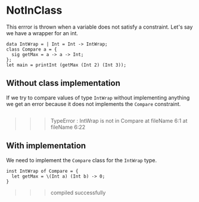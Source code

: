 # NotInClass
This errror is thrown when a variable does not satisfy a constraint.
Let's say we have a wrapper for an int.
```
data IntWrap = | Int = Int -> IntWrap;
class Compare a = {
  sig getMax = a -> a -> Int;
};
let main = printInt (getMax (Int 2) (Int 3));
```

## Without class implementation
If we try to compare values of type `IntWrap` without implementing anything we get an error because it does not implements the `Compare` constraint.
```
```
>>>TypeError : IntWrap is not in Compare at fileName 6:1 at fileName 6:22

## With implementation
We need to implement the `Compare` class for the `IntWrap` type.
```
inst IntWrap of Compare = {
  let getMax = \(Int a) (Int b) -> 0;
}
```
>>>compiled successfully
